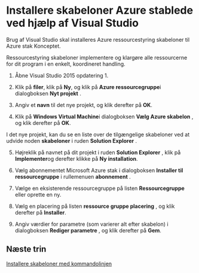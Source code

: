 <properties
    pageTitle="Installere skabeloner med Visual Studio Azure stablede | Microsoft Azure"
    description="Lær at implementere skabeloner med Visual Studio Azure stablede."
    services="azure-stack"
    documentationCenter=""
    authors="HeathL17"
    manager="byronr"
    editor=""/>

<tags
    ms.service="azure-stack"
    ms.workload="na"
    ms.tgt_pltfrm="na"
    ms.devlang="na"
    ms.topic="article"
    ms.date="09/26/2016"
    ms.author="helaw"/>

# <a name="deploy-templates-in-azure-stack-using-visual-studio"></a>Installere skabeloner Azure stablede ved hjælp af Visual Studio

Brug af Visual Studio skal installeres Azure ressourcestyring skabeloner til Azure stak Konceptet.

Ressourcestyring skabeloner implementere og klargøre alle ressourcerne for dit program i en enkelt, koordineret handling.

1.  Åbne Visual Studio 2015 opdatering 1.

2.  Klik på **filer**, klik på **Ny**, og klik på **Azure ressourcegruppe**i dialogboksen **Nyt projekt** .

3.  Angiv et **navn** til det nye projekt, og klik derefter på **OK**.

4.  Klik på **Windows Virtual Machine**i dialogboksen **Vælg Azure skabelon** , og klik derefter på **OK**.

  I det nye projekt, kan du se en liste over de tilgængelige skabeloner ved at udvide noden **skabeloner** i ruden **Solution Explorer** .

5.  Højreklik på navnet på dit projekt i ruden **Solution Explorer** , klik på **Implementer**og derefter klikke på **Ny installation**.

6.  Vælg abonnementet Microsoft Azure stak i dialogboksen **Installer til ressourcegruppe** i rullemenuen **abonnement** .

7.  Vælge en eksisterende ressourcegruppe på listen **Ressourcegruppe** eller oprette en ny.

8.  Vælg en placering på listen **ressource gruppe placering** , og klik derefter på **Installer**.

9.  Angiv værdier for parametre (som varierer alt efter skabelon) i dialogboksen **Rediger parametre** , og klik derefter på **Gem**.

## <a name="next-steps"></a>Næste trin

[Installere skabeloner med kommandolinjen](azure-stack-deploy-template-command-line.md)
